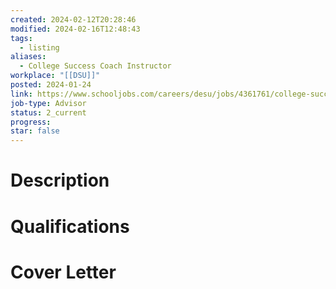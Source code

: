 ```yaml
---
created: 2024-02-12T20:28:46
modified: 2024-02-16T12:48:43
tags:
  - listing
aliases:
  - College Success Coach Instructor
workplace: "[[DSU]]"
posted: 2024-01-24
link: https://www.schooljobs.com/careers/desu/jobs/4361761/college-success-coach-instructor?sort=PostingDate%7CDescending&pagetype=jobOpportunitiesJobs
job-type: Advisor
status: 2_current
progress: 
star: false
---
```

# Description

# Qualifications

# Cover Letter
